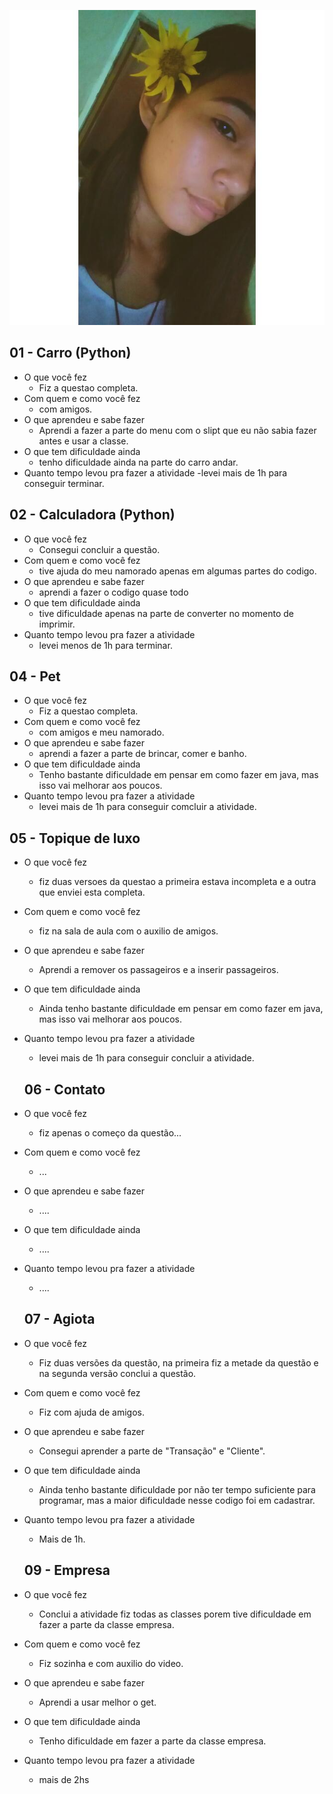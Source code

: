 ![](foto.jpg)
## 01 - Carro (Python)

- O que você fez
    - Fiz a questao completa.
- Com quem e como você fez
    - com amigos.
- O que aprendeu e sabe fazer
    - Aprendi a fazer a parte do menu com o slipt que eu não sabia fazer antes e usar a classe.
- O que tem dificuldade ainda
    - tenho dificuldade ainda na parte do carro andar.
- Quanto tempo levou pra fazer a atividade
    -levei mais de 1h para conseguir terminar.

## 02 - Calculadora (Python)

- O que você fez
    - Consegui concluir a questão.
- Com quem e como você fez
    -  tive ajuda do meu namorado apenas em algumas partes do codigo.
- O que aprendeu e sabe fazer
    - aprendi a fazer o codigo quase todo
- O que tem dificuldade ainda
    - tive dificuldade apenas na parte de converter no momento de imprimir.
- Quanto tempo levou pra fazer a atividade
    - levei menos de 1h para terminar.

## 04 - Pet

- O que você fez
    - Fiz a questao completa.
- Com quem e como você fez
    - com amigos e meu namorado.
- O que aprendeu e sabe fazer
    - aprendi a fazer a parte de brincar, comer e banho.
- O que tem dificuldade ainda
    - Tenho bastante dificuldade em pensar em como fazer em  java, mas isso vai melhorar aos poucos.
- Quanto tempo levou pra fazer a atividade
    - levei mais de 1h  para conseguir comcluir a atividade.

## 05 - Topique de luxo

- O que você fez
    - fiz duas versoes da questao a primeira estava incompleta e a outra que enviei esta completa.
- Com quem e como você fez
     - fiz na sala de aula com o auxilio de amigos.
- O que aprendeu e sabe fazer
    - Aprendi a remover os passageiros e a inserir passageiros.
- O que tem dificuldade ainda
    - Ainda tenho bastante dificuldade em pensar em como fazer em  java, mas isso vai melhorar aos poucos.
- Quanto tempo levou pra fazer a atividade
    - levei mais de 1h  para conseguir concluir a atividade.
    
    ## 06 - Contato

- O que você fez
    - fiz apenas o começo da questão...
- Com quem e como você fez
    - ...           
- O que aprendeu e sabe fazer
    - ....
- O que tem dificuldade ainda
    - ....
- Quanto tempo levou pra fazer a atividade
    - ....
    
    ## 07 - Agiota

- O que você fez
    - Fiz duas versões da questão, na primeira fiz a metade da questão e na segunda versão conclui a questão.
- Com quem e como você fez
    - Fiz com ajuda de amigos.
- O que aprendeu e sabe fazer
    - Consegui aprender a parte de "Transação" e "Cliente".
- O que tem dificuldade ainda
    - Ainda tenho bastante dificuldade por não ter tempo suficiente para programar, mas a maior dificuldade nesse codigo foi em cadastrar.
- Quanto tempo levou pra fazer a atividade
    - Mais de 1h.
    
  ## 09 - Empresa

- O que você fez
    - Conclui a atividade fiz todas as classes porem tive dificuldade em fazer a parte da classe empresa.
- Com quem e como você fez
    - Fiz sozinha e com auxilio do video.
- O que aprendeu e sabe fazer
    - Aprendi a usar melhor o get.
- O que tem dificuldade ainda
    - Tenho dificuldade em fazer a parte da classe empresa.
- Quanto tempo levou pra fazer a atividade
    - mais de 2hs

